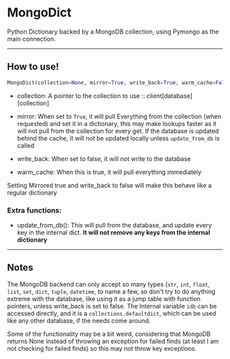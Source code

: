 # MongoDict
Python Dictionary backed by a MongoDB collection, using Pymongo as the main connection.

---


## How to use!

	
```python
MongoDict(collection=None, mirror=True, write_back=True, warm_cache=False)
```

* collection: 
   A pointer to the collection to use :: client[database][collection]

* mirror: 
When set to `True`, it will pull Everything from the collection (when requested) and set it in a dictionary, this may make lookups faster as it will not pull from the collection for every get.
If the database is updated behind the cache, it will not be updated locally unless `update_from_db` is called

* write_back: When set to false, it will not write to the database

* warm_cache: When this is true, it will pull everything immediately

Setting Mirrored true and write_back to false will make this behave like a regular dictionary

### Extra functions:
* update_from_db():
This will pull from the database, and update every key in the internal dict. **It will not remove any keys from the internal dictionary**

---
## Notes
The MongoDB backend can only accept so many types (`str`, `int`, `float`, `list`, `set`, `dict`, `tuple`, `datetime`, to name a few, so don't try to do anything extreme with the database, like using it as a jump table with function pointers, unless write_back is set to false.
The Internal variable `idb` can be accessed directly, and it is a `collections.defaultdict`, which can be used like any other database, if the needs come around.

Some of the functionality may be a bit weird, considering that MongoDB returns None instead of throwing an exception for failed finds (at least I am not checking for failed finds) so this may not throw key exceptions.